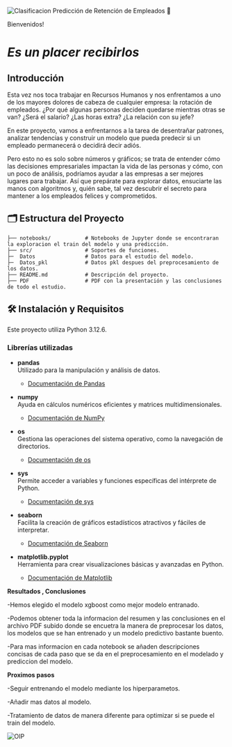 ![Clasificacion](https://github.com/user-attachments/assets/129ccd84-c9a8-44a9-8cef-6e07e4da19a4)
Predicción de Retención de Empleados 🏢


Bienvenidos! 

# *Es un placer recibirlos*

## Introducción

Esta vez nos toca trabajar en Recursos Humanos y nos enfrentamos a uno de los mayores dolores de cabeza de cualquier empresa: la rotación de empleados. ¿Por qué algunas personas deciden quedarse mientras otras se van? ¿Será el salario? ¿Las horas extra? ¿La relación con su jefe?

En este proyecto, vamos a enfrentarnos a la tarea de desentrañar patrones, analizar tendencias y construir un modelo que pueda predecir si un empleado permanecerá o decidirá decir adiós.

Pero esto no es solo sobre números y gráficos; se trata de entender cómo las decisiones empresariales impactan la vida de las personas y cómo, con un poco de análisis, podríamos ayudar a las empresas a ser mejores lugares para trabajar. Así que prepárate para explorar datos, ensuciarte las manos con algoritmos y, quién sabe, tal vez descubrir el secreto para mantener a los empleados felices y comprometidos.

## 🗂️ Estructura del Proyecto

    ├── notebooks/           # Notebooks de Jupyter donde se encontraran la exploracion el train del modelo y una predicción.
    ├── src/                 # Soportes de funciones.
    ├─  Datos                # Datos para el estudio del modelo.
    ├─  Datos_pkl            # Datos pkl despues del preprocesamiento de los datos.
    ├── README.md            # Descripción del proyecto.
    ├── PDF                  # PDF con la presentación y las conclusiones de todo el estudio.


## 🛠️ Instalación y Requisitos  
Este proyecto utiliza Python 3.12.6.

### **Librerías utilizadas**  
- **pandas**  
  Utilizado para la manipulación y análisis de datos.  
  - [Documentación de Pandas](https://pandas.pydata.org/pandas-docs/stable/)  

- **numpy**  
  Ayuda en cálculos numéricos eficientes y matrices multidimensionales.  
  - [Documentación de NumPy](https://numpy.org/doc/)  

- **os**  
  Gestiona las operaciones del sistema operativo, como la navegación de directorios.  
  - [Documentación de os](https://docs.python.org/3/library/os.html)  

- **sys**  
  Permite acceder a variables y funciones específicas del intérprete de Python.  
  - [Documentación de sys](https://docs.python.org/3/library/sys.html)  

- **seaborn**  
  Facilita la creación de gráficos estadísticos atractivos y fáciles de interpretar.  
  - [Documentación de Seaborn](https://seaborn.pydata.org/)  

- **matplotlib.pyplot**  
  Herramienta para crear visualizaciones básicas y avanzadas en Python.  
  - [Documentación de Matplotlib](https://matplotlib.org/stable/contents.html)



**Resultados , Conclusiones**

-Hemos elegido el modelo xgboost como mejor modelo entranado.

-Podemos obtener toda la informacion del resumen y las conclusiones en el archivo PDF subido donde se encuetra la manera de preprocesar los datos, los modelos que se     han entrenado y un modelo predictivo bastante buento.

-Para mas informacion en cada notebook se añaden descripciones concisas de cada paso que se da en el preprocesamiento en el modelado y prediccion del modelo.


**Proximos pasos**

-Seguir entrenando el modelo mediante los hiperparametos.

-Añadir mas datos al modelo.

-Tratamiento de datos de manera diferente para optimizar si se puede el train del modelo.



![OIP](https://github.com/user-attachments/assets/a3261f22-9193-45df-bf33-14a396dfd988)


